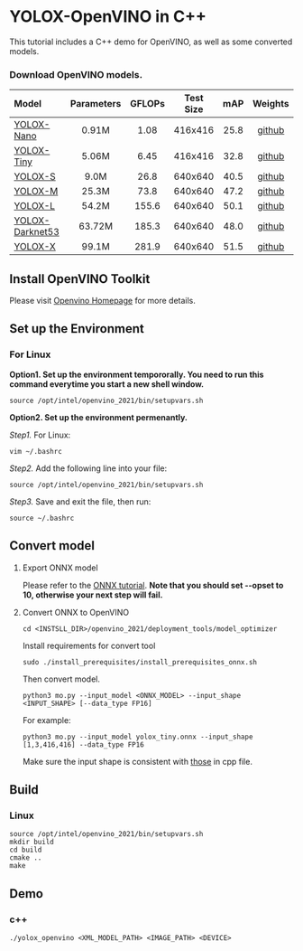 # YOLOX-OpenVINO in C++

This tutorial includes a C++ demo for OpenVINO, as well as some converted models.

### Download OpenVINO models.

| Model | Parameters | GFLOPs | Test Size | mAP | Weights |
|:------| :----: | :----: | :---: | :---: | :---: |
|  [YOLOX-Nano](../../../exps/default/nano.py) |  0.91M  | 1.08 | 416x416 | 25.8 | [github](https://github.com/Megvii-BaseDetection/YOLOX/releases/download/0.1.1rc0/yolox_nano_openvino.tar.gz) |
|  [YOLOX-Tiny](../../../exps/default/yolox_tiny.py) | 5.06M     | 6.45 | 416x416 |32.8 | [github](https://github.com/Megvii-BaseDetection/YOLOX/releases/download/0.1.1rc0/yolox_tiny_openvino.tar.gz) |
|  [YOLOX-S](../../../exps/default/yolox_s.py) | 9.0M | 26.8 | 640x640 |40.5 | [github](https://github.com/Megvii-BaseDetection/YOLOX/releases/download/0.1.1rc0/yolox_s_openvino.tar.gz) |
|  [YOLOX-M](../../../exps/default/yolox_m.py) | 25.3M | 73.8 | 640x640 |47.2 | [github](https://github.com/Megvii-BaseDetection/YOLOX/releases/download/0.1.1rc0/yolox_m_openvino.tar.gz) |
|  [YOLOX-L](../../../exps/default/yolox_l.py) | 54.2M | 155.6 | 640x640 |50.1 | [github](https://github.com/Megvii-BaseDetection/YOLOX/releases/download/0.1.1rc0/yolox_l_openvino.tar.gz) |
|  [YOLOX-Darknet53](../../../exps/default/yolov3.py) | 63.72M | 185.3 | 640x640 |48.0 | [github](https://github.com/Megvii-BaseDetection/YOLOX/releases/download/0.1.1rc0/yolox_dark_openvino.tar.gz) |
|  [YOLOX-X](../../../exps/default/yolox_x.py) | 99.1M | 281.9 | 640x640 |51.5 | [github](https://github.com/Megvii-BaseDetection/YOLOX/releases/download/0.1.1rc0/yolox_x_openvino.tar.gz) |

## Install OpenVINO Toolkit

Please visit [Openvino Homepage](https://docs.openvinotoolkit.org/latest/get_started_guides.html) for more details.

## Set up the Environment

### For Linux

**Option1. Set up the environment tempororally. You need to run this command everytime you start a new shell window.**

```shell
source /opt/intel/openvino_2021/bin/setupvars.sh
```

**Option2. Set up the environment permenantly.**

*Step1.* For Linux:
```shell
vim ~/.bashrc
```

*Step2.* Add the following line into your file:

```shell
source /opt/intel/openvino_2021/bin/setupvars.sh
```

*Step3.* Save and exit the file, then run:

```shell
source ~/.bashrc
```


## Convert model

1. Export ONNX model

   Please refer to the [ONNX tutorial](../../ONNXRuntime). **Note that you should set --opset to 10, otherwise your next step will fail.**

2. Convert ONNX to OpenVINO

   ``` shell
   cd <INSTSLL_DIR>/openvino_2021/deployment_tools/model_optimizer
   ```

   Install requirements for convert tool

   ```shell
   sudo ./install_prerequisites/install_prerequisites_onnx.sh
   ```

   Then convert model.
   ```shell
   python3 mo.py --input_model <ONNX_MODEL> --input_shape <INPUT_SHAPE> [--data_type FP16]
   ```
   For example:
   ```shell
   python3 mo.py --input_model yolox_tiny.onnx --input_shape [1,3,416,416] --data_type FP16
   ```

   Make sure the input shape is consistent with [those](yolox_openvino.cpp#L24-L25) in cpp file.

## Build

### Linux
```shell
source /opt/intel/openvino_2021/bin/setupvars.sh
mkdir build
cd build
cmake ..
make
```

## Demo

### c++

```shell
./yolox_openvino <XML_MODEL_PATH> <IMAGE_PATH> <DEVICE>
```
